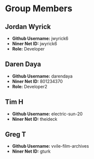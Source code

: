 # Group Members

## Jordan Wyrick

- **Github Username:** jwyrick6
- **Niner Net ID:** jwyrick6
- **Role:** Developer

## Daren Daya

- **Github Username:** darendaya
- **Niner Net ID:** 801234370
- **Role:** Developer2

## Tim H

- **Github Username:** electric-sun-20
- **Niner Net ID:** theideck

## Greg T

- **Github Username:** vvile-film-archives
- **Niner Net ID:** gturk
